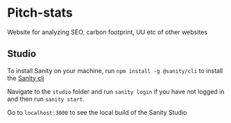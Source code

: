 # Pitch-stats
Website for analyzing SEO, carbon footprint, UU etc of other websites


## Studio

To install Sanity on your machine, run `npm install -g @sanity/cli` to install the [Sanity cli](https://www.sanity.io/docs/getting-started-with-sanity-cli)

Navigate to the `studio` folder and run `sanity login` if you have not logged in and then run `sanity start`. 

Go to `localhost:3000` to see the local build of the Sanity Studio
